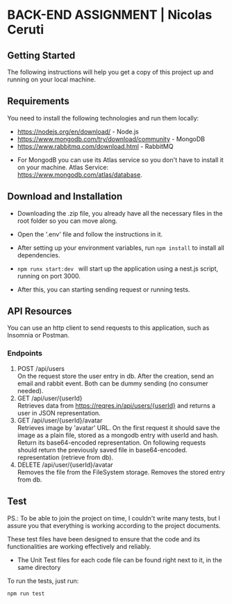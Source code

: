 # BACK-END ASSIGNMENT | Nicolas Ceruti

## Getting Started
The following instructions will help you get a copy of this project up and running on your local machine. 

## Requirements
You need to install the following technologies and run them locally:

 - https://nodejs.org/en/download/ - Node.js
 - https://www.mongodb.com/try/download/community - MongoDB
 - https://www.rabbitmq.com/download.html - RabbitMQ
 
* For MongodB you can use its Atlas service so you don't have to install it on your machine. Atlas Service: https://www.mongodb.com/atlas/database.

## Download and Installation
 - Downloading the .zip file, you already have all the necessary files in the root folder so you can move along.

 - Open the '.env' file and follow the instructions in it.

 - After setting up your environment variables, run ```npm install``` to install all dependencies.
 
 - ```npm runx start:dev ``` will start up the application using a nest.js script, running on port 3000. 
 
 * After this, you can starting sending request or running tests.
 
## API Resources
You can use an http client to send requests to this application, such as Insomnia or Postman.

### Endpoints
1. POST /api/users <br/>
On the request store the user entry in db. After the creation, send an email and rabbit event. Both can be dummy sending (no consumer needed).
2. GET /api/user/{userId}  <br/>
Retrieves data from https://reqres.in/api/users/{userId} and returns a user in JSON representation.
3. GET /api/user/{userId}/avatar  <br/>
Retrieves image by 'avatar' URL.
On the first request it should save the image as a plain file, stored as a mongodb entry with userId and hash. Return its base64-encoded representation.
On following requests should return the previously saved file in base64-encoded. representation (retrieve from db).
4. DELETE /api/user/{userId}/avatar  <br/>
Removes the file from the FileSystem storage.
Removes the stored entry from db.

## Test
PS.: To be able to join the project on time, I couldn't write many tests, but I assure you that everything is working according to the project documents.

These test files have been designed to ensure that the code and its functionalities are working effectively and reliably.

* The Unit Test files for each code file can be found right next to it, in the same directory

To run the tests, just run:
```
npm run test
```